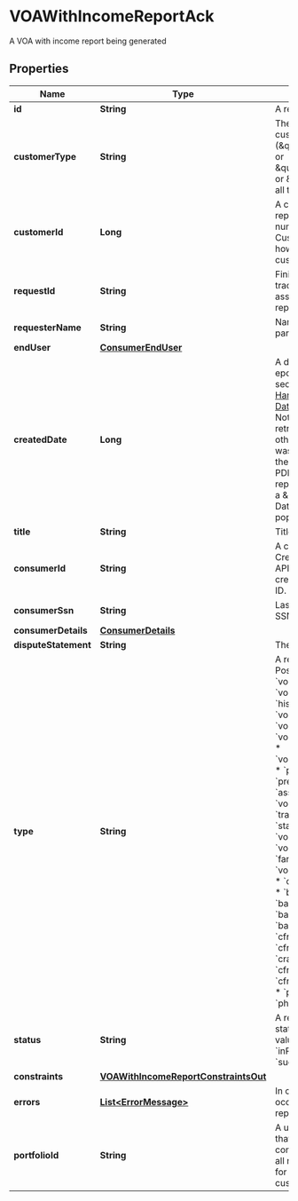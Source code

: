 

# VOAWithIncomeReportAck

A VOA with income report being generated

## Properties

| Name | Type | Description | Notes |
|------------ | ------------- | ------------- | -------------|
|**id** | **String** | A report ID |  |
|**customerType** | **String** | The type of customer (\&quot;active\&quot; or \&quot;testing\&quot; or \&quot;\&quot; for all types) |  |
|**customerId** | **Long** | A customer ID represented as a number. See Add Customer API for how to create a customer ID. |  |
|**requestId** | **String** | Finicity indicator to track all activity associated with this report |  |
|**requesterName** | **String** | Name of a Finicity partner |  |
|**endUser** | [**ConsumerEndUser**](ConsumerEndUser.md) |  |  [optional] |
|**createdDate** | **Long** | A date in Unix epoch time (in seconds). See: [Handling Epoch Dates and Times](https://developer.mastercard.com/open-banking-us/documentation/codes-and-formats/). Note: If the report is retrieved on a day other than the day it was generated, on the header of the PDF version of the report there will be a \&quot;Retrieved Date\&quot; populated. |  |
|**title** | **String** | Title of the report |  |
|**consumerId** | **String** | A consumer ID. See Create Consumer API for how to create a consumer ID. |  |
|**consumerSsn** | **String** | Last 4 digits of a SSN |  |
|**consumerDetails** | [**ConsumerDetails**](ConsumerDetails.md) |  |  [optional] |
|**disputeStatement** | **String** | The dispute text |  [optional] |
|**type** | **String** | A report type. Possible values:  * &#x60;voi&#x60;  * &#x60;voa&#x60;  * &#x60;voaHistory&#x60;  * &#x60;history&#x60;  * &#x60;voieTxVerify&#x60;  * &#x60;voieWithReport&#x60;  * &#x60;voieWithInterview&#x60;  * &#x60;voieWithStatement&#x60;  * &#x60;paystatement&#x60;  * &#x60;preQualVoa&#x60;  * &#x60;assetSummary&#x60;  * &#x60;voie&#x60;  * &#x60;transactions&#x60;  * &#x60;statement&#x60;  * &#x60;voiePayroll&#x60;  * &#x60;voeTransactions&#x60;  * &#x60;farpbfnoncra&#x60;  * &#x60;voePayroll&#x60;  * &#x60;cfrp&#x60;  * &#x60;cfrb&#x60;  * &#x60;barpcra&#x60;  * &#x60;barpnoncra&#x60;  * &#x60;barbcra&#x60;  * &#x60;barbftc&#x60;  * &#x60;barbnoncra&#x60;  * &#x60;cfrpcra&#x60;  * &#x60;cfrpnoncra&#x60;  * &#x60;cracfrbcra&#x60;  * &#x60;cfrbnoncra&#x60;  * &#x60;cfrbftc&#x60;  * &#x60;phrbcra&#x60;  * &#x60;phrbnoncra&#x60;  * &#x60;phrbftc&#x60;  |  |
|**status** | **String** | A report generation status. Possible values:  * &#x60;inProgress&#x60;  * &#x60;success&#x60;  * &#x60;failure&#x60;  |  |
|**constraints** | [**VOAWithIncomeReportConstraintsOut**](VOAWithIncomeReportConstraintsOut.md) |  |  |
|**errors** | [**List&lt;ErrorMessage&gt;**](ErrorMessage.md) | In case errors occurred during the report generation |  [optional] |
|**portfolioId** | **String** | A unique identifier that will be consistent across all reports created for the same customer |  |



